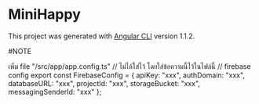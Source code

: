 # MiniHappy

This project was generated with [Angular CLI](https://github.com/angular/angular-cli) version 1.1.2.


#NOTE

เพิ่ม file "/src/app/app.config.ts"     // ไม่ได้ใส่ไว้
โดยใส่ข้อความนี้ไว้ในไฟล์นี้
// firebase config
export const FirebaseConfig = {
    apiKey: "xxx",
    authDomain: "xxx",
    databaseURL: "xxx",
    projectId: "xxx",
    storageBucket: "xxx",
    messagingSenderId: "xxx"
};
